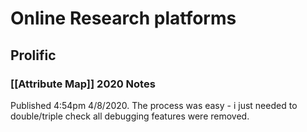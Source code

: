 # Online Research platforms

## Prolific

### [[Attribute Map]] 2020 Notes

Published 4:54pm 4/8/2020. The process was easy - i just needed to double/triple check all debugging features were removed.
